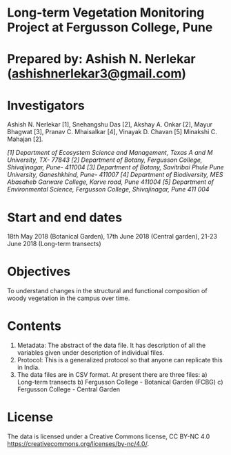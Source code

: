 # Long-term Vegetation Monitoring Project at Fergusson College, Pune

# Prepared by: Ashish N. Nerlekar (ashishnerlekar3@gmail.com) 

# Investigators 
Ashish N. Nerlekar [1], Snehangshu Das [2], Akshay A. Onkar [2], Mayur Bhagwat [3], Pranav C. Mhaisalkar [4], Vinayak D. Chavan [5] Minakshi C. Mahajan [2].

*[1] Department of Ecosystem Science and Management, Texas A and M University, TX- 77843*
*[2] Department of Botany, Fergusson College, Shivajinagar, Pune- 411004*
*[3] Department of Botany, Savitribai Phule Pune University, Ganeshkhind, Pune- 411007*
*[4] Department of Biodiversity, MES Abasaheb Garware College, Karve road, Pune 411004*
*[5] Department of Environmental Science, Fergusson College, Shivajinagar, Pune 411 004*


# Start and end dates 
18th May 2018 (Botanical Garden), 17th June 2018 (Central garden), 21-23 June 2018 (Long-term transects) 

# Objectives 
To understand changes in the structural and functional composition of woody vegetation in the campus over time.

# Contents 
1) Metadata: The abstract of the data file. It has description of all the variables given under description of individual files. 
2) Protocol: This is a generalized protocol so that anyone can replicate this in India. 
3) The data files are in CSV format. At present there are three files: 
    a) Long-term transects 
    b) Fergusson College - Botanical Garden (FCBG)
    c) Fergusson College - Central Garden 

# License
The data is licensed under a Creative Commons license, CC BY-NC 4.0 https://creativecommons.org/licenses/by-nc/4.0/.

